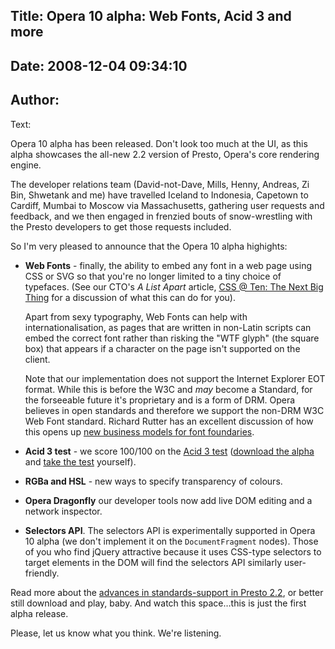 Title: Opera 10 alpha: Web Fonts, Acid 3 and more
----
Date: 2008-12-04 09:34:10
----
Author: 
----
Text:

<p>Opera 10 alpha has been released. Don&#39;t look too much at the <abbr>UI</abbr>, as this alpha   showcases the all-new  2.2 version of Presto, Opera&#39;s  core rendering engine.</p>

<p>The developer relations team (David-not-Dave, Mills, Henny, Andreas, Zi Bin, Shwetank and me) have travelled Iceland to Indonesia, Capetown to Cardiff, Mumbai to Moscow via Massachusetts, gathering user requests and feedback, and we then engaged in frenzied bouts of snow-wrestling with the Presto developers to get those requests included.</p>

<p> So I&#39;m very pleased to announce that the Opera 10 alpha highights:</p>
<ul>
<li><p><strong>Web Fonts</strong> - finally, the ability to embed any font in a web page using <abbr>CSS</abbr> or <abbr>SVG</abbr> so that you&#39;re no longer limited to a tiny choice of typefaces. (See our <abbr>CTO</abbr>&#39;s <cite>A List Apart</cite> article, <a href="http://www.alistapart.com/articles/cssatten">CSS @ Ten: The Next Big Thing</a> for a discussion of what this can do for you).</p><p>Apart from sexy typography, Web Fonts can help with internationalisation, as pages that are written in non-Latin scripts can embed the correct font  rather than risking the &quot;<abbr>WTF</abbr> glyph&quot; (the square box) that appears if a character on the page isn&#39;t supported on the client.</p><p>Note that our implementation does not support the Internet Explorer <abbr>EOT</abbr> format. While this is before the <abbr>W3C</abbr> and <em>may</em> become a Standard, for the forseeable future  it&#39;s proprietary and is a form of <abbr>DRM</abbr>.  Opera believes in open standards and therefore we support the non-<abbr>DRM</abbr> <abbr>W3C</abbr> Web Font standard. Richard Rutter has an excellent discussion of how this opens up <a href="http://clagnut.com/blog/2166/">new business models for font foundaries</a>. </p></li>
<li><strong>Acid 3 test</strong> - we score 100/100 on the <a href="http://en.wikipedia.org/wiki/Acid3">Acid 3 test</a> (<a href="http://www.opera.com/browser/next">download the alpha</a> and <a href="http://acid3.acidtests.org/">take the test</a> yourself).</li>
<li><p><strong>RGBa and HSL</strong> - new ways to specify transparency of colours.</p></li>
<li><p><strong>Opera Dragonfly</strong> our developer tools now add live <abbr>DOM</abbr> editing and a network inspector.</p></li>
<li><p><strong>Selectors <abbr>API</abbr></strong>. The selectors <abbr>API</abbr> is experimentally supported in Opera 10 alpha (we don&#39;t implement it on the <code>DocumentFragment</code> nodes). Those of you who find jQuery attractive because it uses <abbr>CSS</abbr>-type selectors to target elements in the <abbr>DOM</abbr> will find the selectors <abbr>API</abbr> similarly user-friendly.</p></li>

</ul>

<p>Read more about the <a href="http://dev.opera.com/articles/view/presto-2-2-and-opera-10-a-first-look/">advances in standards-support in Presto 2.2</a>, or better still download and play, baby. And watch this space…this is just the first alpha release.</p>
<p>Please, let us know what you think. We&#39;re listening.</p>
